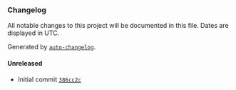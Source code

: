 ### Changelog

All notable changes to this project will be documented in this file. Dates are displayed in UTC.

Generated by [`auto-changelog`](https://github.com/CookPete/auto-changelog).

#### Unreleased

- Initial commit [`386cc2c`](https://gitlab.playcourt.id/telkomdev-heni/codebased/commit/386cc2c9d6782b634e67ee9d9105374ff141d896)
